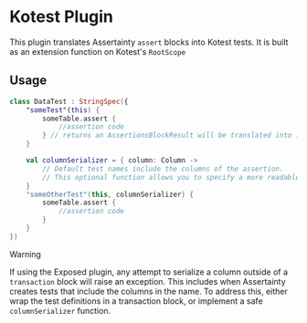 # Kotest Plugin

This plugin translates Assertainty `assert` blocks into Kotest tests.
It is built as an extension function on Kotest's `RootScope`

## Usage

```Kotlin
class DataTest : StringSpec({
    "someTest"(this) {
        someTable.assert {
            //assertion code
        } // returns an AssertionsBlockResult will be translated into individual tests
    }

    val columnSerializer = { column: Column ->
        // Default test names include the columns of the assertion. 
        // This optional function allows you to specify a more readable string representation of a column than its existing `toString()`
    }
    "someOtherTest"(this, columnSerializer) {
        someTable.assert {
            //assertion code
        }
    }
})
```

>[!WARNING]
> If using the Exposed plugin, any attempt to serialize a column outside of a `transaction` block will raise an exception.
> This includes when Assertainty creates tests that include the columns in the name.
> To address this, either wrap the test definitions in a transaction block, or implement a safe `columnSerializer` function.